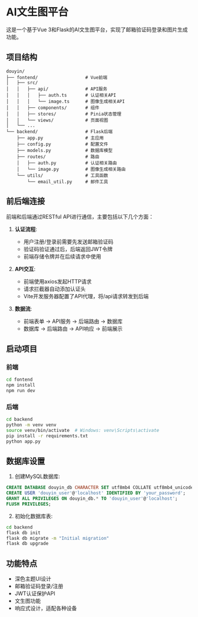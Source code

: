 # AI文生图平台

这是一个基于Vue 3和Flask的AI文生图平台，实现了邮箱验证码登录和图片生成功能。

## 项目结构

```
douyin/
├── fontend/                  # Vue前端
│   ├── src/
│   │   ├── api/              # API服务
│   │   │   ├── auth.ts       # 认证相关API
│   │   │   └── image.ts      # 图像生成相关API
│   │   ├── components/       # 组件
│   │   ├── stores/           # Pinia状态管理
│   │   └── views/            # 页面视图
│   └── ...
└── backend/                  # Flask后端
    ├── app.py                # 主应用
    ├── config.py             # 配置文件
    ├── models.py             # 数据库模型
    ├── routes/               # 路由
    │   ├── auth.py           # 认证相关路由
    │   └── image.py          # 图像生成相关路由
    └── utils/                # 工具函数
        └── email_util.py     # 邮件工具
```

## 前后端连接

前端和后端通过RESTful API进行通信，主要包括以下几个方面：

1. **认证流程**:
   - 用户注册/登录前需要先发送邮箱验证码
   - 验证码验证通过后，后端返回JWT令牌
   - 前端存储令牌并在后续请求中使用

2. **API交互**:
   - 前端使用axios发起HTTP请求
   - 请求拦截器自动添加认证头
   - Vite开发服务器配置了API代理，将/api请求转发到后端

3. **数据流**:
   - 前端表单 -> API服务 -> 后端路由 -> 数据库
   - 数据库 -> 后端路由 -> API响应 -> 前端展示

## 启动项目

### 前端

```bash
cd fontend
npm install
npm run dev
```

### 后端

```bash
cd backend
python -m venv venv
source venv/bin/activate  # Windows: venv\Scripts\activate
pip install -r requirements.txt
python app.py
```

## 数据库设置

1. 创建MySQL数据库:

```sql
CREATE DATABASE douyin_db CHARACTER SET utf8mb4 COLLATE utf8mb4_unicode_ci;
CREATE USER 'douyin_user'@'localhost' IDENTIFIED BY 'your_password';
GRANT ALL PRIVILEGES ON douyin_db.* TO 'douyin_user'@'localhost';
FLUSH PRIVILEGES;
```

2. 初始化数据库表:

```bash
cd backend
flask db init
flask db migrate -m "Initial migration"
flask db upgrade
```

## 功能特点

- 深色主题UI设计
- 邮箱验证码登录/注册
- JWT认证保护API
- 文生图功能
- 响应式设计，适配各种设备 